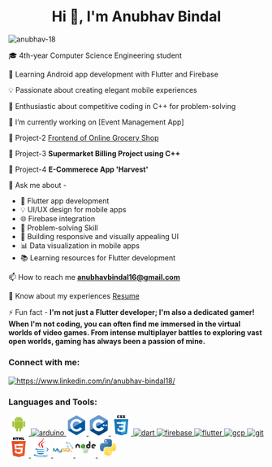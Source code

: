 <h1 align="center">Hi 👋, I'm Anubhav Bindal</h1>

<p align="left"> <img src="https://komarev.com/ghpvc/?username=anubhav-18&label=Profile%20views&color=0e75b6&style=flat" alt="anubhav-18" /> </p>

<p align = "left">
🎓 4th-year Computer Science Engineering student 

🚀 Learning Android app development with Flutter and Firebase

💡 Passionate about creating elegant mobile experiences

🌟 Enthusiastic about competitive coding in C++ for problem-solving</p>

<!-- <h3 align="center">I am an Android Flutter developer with a passion for building innovative mobile applications. Below, you'll find a collection of my projects, each highlighting my skills and dedication to creating quality software. Feel free to explore and reach out if you have any questions or would like to collaborate.</h3> -->

🔭 I’m currently working on [Event Management App]<!--(https://github.com/anubhav-18/Harvest)-->

<!-- 🌱 I’m currently learning **NodeJs** -->

👯 Project-2 [Frontend of Online Grocery Shop](https://github.com/anubhav-18/PROGRAM/tree/master/Flutter/food_delivering_app)

🤝 Project-3 **Supermarket Billing Project using C++**

🌱 Project-4 **E-Commerece App 'Harvest'**

💬 Ask me about - 
 - 📱 Flutter app development
 - 💡 UI/UX design for mobile apps
 - 🌐 Firebase integration
 - 🤔 Problem-solving Skill
 - 🚀 Building responsive and visually appealing UI
 - 📊 Data visualization in mobile apps
 - 📚 Learning resources for Flutter development

📫 How to reach me **anubhavbindal16@gmail.com**

📄 Know about my experiences [Resume](https://drive.google.com/file/d/1dhSsXf7yL081KtmndKjeYlpQ8NfEqUUt/view?usp=sharing)

⚡ Fun fact - **I'm not just a Flutter developer; I'm also a dedicated gamer! When I'm not coding, you can often find me immersed in the virtual worlds of video games. From intense multiplayer battles to exploring vast open worlds, gaming has always been a passion of mine.**

<h3 align="left">Connect with me:</h3>
<p align="left">
<a href="https://www.linkedin.com/in/anubhav-bindal18/" target="blank"><img align="center" src="https://raw.githubusercontent.com/rahuldkjain/github-profile-readme-generator/master/src/images/icons/Social/linked-in-alt.svg" alt="https://www.linkedin.com/in/anubhav-bindal18/" height="30" width="40" /></a>
</p>

<h3 align="left">Languages and Tools:</h3>
<p align="left"> <a href="https://developer.android.com" target="_blank" rel="noreferrer"> <img src="https://raw.githubusercontent.com/devicons/devicon/master/icons/android/android-original-wordmark.svg" alt="android" width="40" height="40"/> </a> <a href="https://www.arduino.cc/" target="_blank" rel="noreferrer"> <img src="https://cdn.worldvectorlogo.com/logos/arduino-1.svg" alt="arduino" width="40" height="40"/> </a> <a href="https://www.cprogramming.com/" target="_blank" rel="noreferrer"> <img src="https://raw.githubusercontent.com/devicons/devicon/master/icons/c/c-original.svg" alt="c" width="40" height="40"/> </a> <a href="https://www.w3schools.com/cpp/" target="_blank" rel="noreferrer"> <img src="https://raw.githubusercontent.com/devicons/devicon/master/icons/cplusplus/cplusplus-original.svg" alt="cplusplus" width="40" height="40"/> </a> <a href="https://www.w3schools.com/css/" target="_blank" rel="noreferrer"> <img src="https://raw.githubusercontent.com/devicons/devicon/master/icons/css3/css3-original-wordmark.svg" alt="css3" width="40" height="40"/> </a> <a href="https://dart.dev" target="_blank" rel="noreferrer"> <img src="https://www.vectorlogo.zone/logos/dartlang/dartlang-icon.svg" alt="dart" width="40" height="40"/> </a> <a href="https://firebase.google.com/" target="_blank" rel="noreferrer"> <img src="https://www.vectorlogo.zone/logos/firebase/firebase-icon.svg" alt="firebase" width="40" height="40"/> </a> <a href="https://flutter.dev" target="_blank" rel="noreferrer"> <img src="https://www.vectorlogo.zone/logos/flutterio/flutterio-icon.svg" alt="flutter" width="40" height="40"/> </a> <a href="https://cloud.google.com" target="_blank" rel="noreferrer"> <img src="https://www.vectorlogo.zone/logos/google_cloud/google_cloud-icon.svg" alt="gcp" width="40" height="40"/> </a> <a href="https://git-scm.com/" target="_blank" rel="noreferrer"> <img src="https://www.vectorlogo.zone/logos/git-scm/git-scm-icon.svg" alt="git" width="40" height="40"/> </a> <a href="https://www.w3.org/html/" target="_blank" rel="noreferrer"> <img src="https://raw.githubusercontent.com/devicons/devicon/master/icons/html5/html5-original-wordmark.svg" alt="html5" width="40" height="40"/> </a> <a href="https://www.java.com" target="_blank" rel="noreferrer"> <img src="https://raw.githubusercontent.com/devicons/devicon/master/icons/java/java-original.svg" alt="java" width="40" height="40"/> </a> <a href="https://www.mysql.com/" target="_blank" rel="noreferrer"> <img src="https://raw.githubusercontent.com/devicons/devicon/master/icons/mysql/mysql-original-wordmark.svg" alt="mysql" width="40" height="40"/> </a> <a href="https://nodejs.org" target="_blank" rel="noreferrer"> <img src="https://raw.githubusercontent.com/devicons/devicon/master/icons/nodejs/nodejs-original-wordmark.svg" alt="nodejs" width="40" height="40"/> </a> <a href="https://www.python.org" target="_blank" rel="noreferrer"> <img src="https://raw.githubusercontent.com/devicons/devicon/master/icons/python/python-original.svg" alt="python" width="40" height="40"/> </a> </p>

<!-- ![GitHub stats](https://github-readme-stats.vercel.app/api?username=anubhav-18&show_icons=true&theme=tokyonight) -->

<!-- <p><img align="center" src="https://github-readme-stats.vercel.app/api/top-langs?username=anubhav-18&show_icons=true&locale=en&layout=compact" alt="anubhav-18" /></p> -->

<!-- ![Top Langs](https://github-readme-stats.vercel.app/api/top-langs/?username=anubhav-18&theme=transparent) -->
